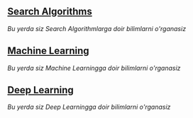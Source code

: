 ## [Search Algorithms](https://martianvenusianorg.github.io/search-algorithms)

*Bu yerda siz Search Algorithmlarga doir bilimlarni o'rganasiz*

## [Machine Learning](https://martianvenusianorg.github.io/machine-learning/)

_Bu yerda siz Machine Learningga doir bilimlarni o'rganasiz_

## [Deep Learning](https://martianvenusianorg.github.io/deep-learning/)

_Bu yerda siz Deep Learningga doir bilimlarni o'rganasiz_
